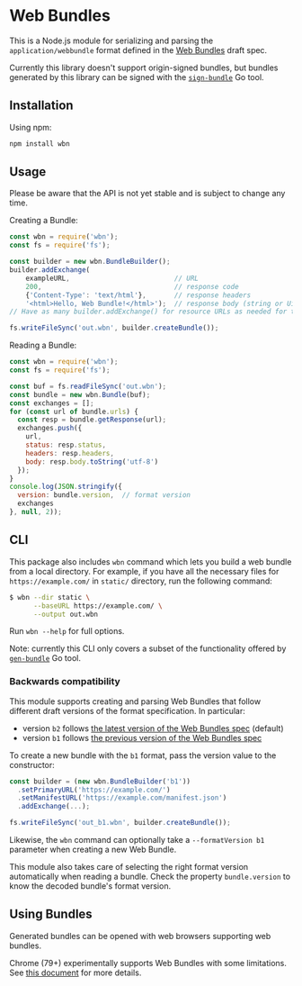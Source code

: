 # Web Bundles
This is a Node.js module for serializing and parsing the `application/webbundle`
format defined in the [Web
Bundles](https://wicg.github.io/webpackage/draft-yasskin-wpack-bundled-exchanges.html)
draft spec.

Currently this library doesn't support origin-signed bundles, but bundles generated by this library can be signed with the [`sign-bundle`](https://github.com/WICG/webpackage/tree/master/go/bundle#sign-bundle) Go tool.

## Installation
Using npm:
```bash
npm install wbn
```

## Usage
Please be aware that the API is not yet stable and is subject to change any time.

Creating a Bundle:
```javascript
const wbn = require('wbn');
const fs = require('fs');

const builder = new wbn.BundleBuilder();
builder.addExchange(
    exampleURL,                          // URL
    200,                                 // response code
    {'Content-Type': 'text/html'},       // response headers
    '<html>Hello, Web Bundle!</html>');  // response body (string or Uint8Array)
// Have as many builder.addExchange() for resource URLs as needed for the package.

fs.writeFileSync('out.wbn', builder.createBundle());
```

Reading a Bundle:
```javascript
const wbn = require('wbn');
const fs = require('fs');

const buf = fs.readFileSync('out.wbn');
const bundle = new wbn.Bundle(buf);
const exchanges = [];
for (const url of bundle.urls) {
  const resp = bundle.getResponse(url);
  exchanges.push({
    url,
    status: resp.status,
    headers: resp.headers,
    body: resp.body.toString('utf-8')
  });
}
console.log(JSON.stringify({
  version: bundle.version,  // format version
  exchanges
}, null, 2));
```

## CLI
This package also includes `wbn` command which lets you build a web bundle from a local directory. For example, if you have all the necessary files for `https://example.com/` in `static/` directory, run the following command:
```sh
$ wbn --dir static \
      --baseURL https://example.com/ \
      --output out.wbn
```
Run `wbn --help` for full options.

Note: currently this CLI only covers a subset of the functionality offered by [`gen-bundle`](https://github.com/WICG/webpackage/tree/master/go/bundle#gen-bundle) Go tool.

### Backwards compatibility

This module supports creating and parsing Web Bundles that follow different draft versions of the format specification. In particular:

- version `b2` follows [the latest version of the Web Bundles spec](https://datatracker.ietf.org/doc/html/draft-yasskin-wpack-bundled-exchanges-04) (default)
- version `b1` follows [the previous version of the Web Bundles spec](https://datatracker.ietf.org/doc/html/draft-yasskin-wpack-bundled-exchanges-03)

To create a new bundle with the `b1` format, pass the version value to the constructor:

```javascript
const builder = (new wbn.BundleBuilder('b1'))
  .setPrimaryURL('https://example.com/')
  .setManifestURL('https://example.com/manifest.json')
  .addExchange(...);

fs.writeFileSync('out_b1.wbn', builder.createBundle());
```

Likewise, the `wbn` command can optionally take a `--formatVersion b1` parameter when creating a new Web Bundle.

This module also takes care of selecting the right format version automatically when reading a bundle. Check the property `bundle.version` to know the decoded bundle's format version.

## Using Bundles
Generated bundles can be opened with web browsers supporting web bundles.

Chrome (79+) experimentally supports Web Bundles with some limitations. See [this document](https://chromium.googlesource.com/chromium/src/+/refs/heads/master/content/browser/web_package/using_web_bundles.md) for more details.
